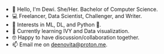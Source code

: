 - 👋 Hello, I'm Dewi. She/Her. Bachelor of Computer Science.
- 💻 Freelancer, Data Scientist, Challenger, and Writer.
- 👀 Interests in ML, DL, and Python 🐍.
- 🌱 Currently learning IVY and Data visualization.
- 🤓 Happy to have discussion/collaboration together.
- 📫 Email me on deenovita@proton.me.

<!---
deenovita/deenovita is a ✨ special ✨ repository because its `README.md` (this file) appears on your GitHub profile.
You can click the Preview link to take a look at your changes.
--->

